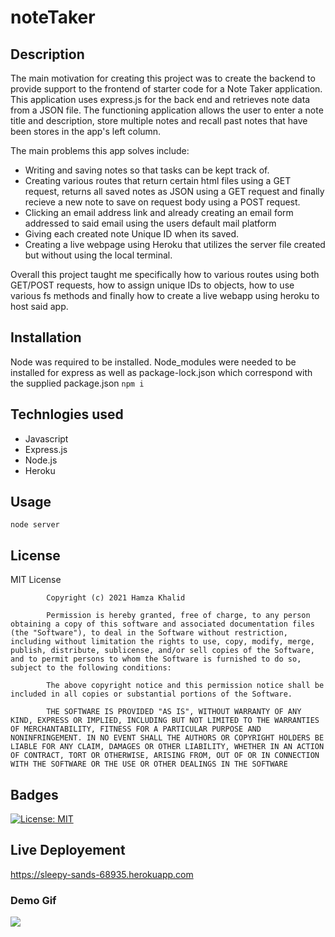 # noteTaker
## Description
The main motivation for creating this project was to create the backend to provide support to the frontend of starter code for a Note Taker application. This application uses express.js for the back end and retrieves note data from a JSON file. The functioning application allows the user to enter a note title and description, store multiple notes and recall past notes that have been stores in the app's left column.

The main problems this app solves include:
* Writing and saving notes so that tasks can be kept track of.
* Creating various routes that return certain html files using a GET request, returns all saved notes as JSON using a GET request and finally recieve a new note to save on request body using a POST request.
* Clicking an email address link and already creating an email form addressed to said email using the users default mail platform
* Giving each created note Unique ID when its saved.
* Creating a live webpage using Heroku that utilizes the server file created but without using the local terminal.

Overall this project taught me specifically how to various routes using both GET/POST requests, how to assign unique IDs to objects, how to use various fs methods and finally how to create a live webapp using heroku to host said app.

## Installation
Node was required to be installed. Node_modules were needed to be installed for express as well as package-lock.json which correspond with the supplied package.json
``npm i``

## Technlogies used
* Javascript
* Express.js
* Node.js
* Heroku

## Usage
``node server``


## License 
MIT License

            Copyright (c) 2021 Hamza Khalid
            
            Permission is hereby granted, free of charge, to any person obtaining a copy of this software and associated documentation files (the "Software"), to deal in the Software without restriction, including without limitation the rights to use, copy, modify, merge, publish, distribute, sublicense, and/or sell copies of the Software, and to permit persons to whom the Software is furnished to do so, subject to the following conditions:
            
            The above copyright notice and this permission notice shall be included in all copies or substantial portions of the Software.
            
            THE SOFTWARE IS PROVIDED "AS IS", WITHOUT WARRANTY OF ANY KIND, EXPRESS OR IMPLIED, INCLUDING BUT NOT LIMITED TO THE WARRANTIES OF MERCHANTABILITY, FITNESS FOR A PARTICULAR PURPOSE AND NONINFRINGEMENT. IN NO EVENT SHALL THE AUTHORS OR COPYRIGHT HOLDERS BE LIABLE FOR ANY CLAIM, DAMAGES OR OTHER LIABILITY, WHETHER IN AN ACTION OF CONTRACT, TORT OR OTHERWISE, ARISING FROM, OUT OF OR IN CONNECTION WITH THE SOFTWARE OR THE USE OR OTHER DEALINGS IN THE SOFTWARE
            
## Badges
[![License: MIT](https://img.shields.io/badge/License-MIT-yellow.svg)](https://opensource.org/licenses/MIT)

## Live Deployement 
https://sleepy-sands-68935.herokuapp.com

### Demo Gif
![](demo.gif)

